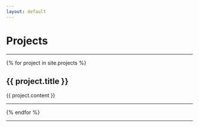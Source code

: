 ```yaml
---
layout: default
---
```


<h1>Projects</h1>

<hr>

<!-- {% tabs projects %} -->

<!-- All projects -->
<!-- {% tab projects All%} -->

{% for project in site.projects %}
    <h2>{{ project.title }}</h2>
    <p>{{ project.content }}</p>
    <hr>
{% endfor %}

<!-- {% endtab %} -->

<!-- Data Engineer projects -->
<!-- {% tab projects Data Engineer %} -->

<!-- {% for project in site.projects %}
    {% if project.tab == "data-engineer" %}

        {{ project.content }}
        ---

    {% endif %}
{% endfor %} -->

<!-- {% endtab %} -->

<!-- Python projects -->
<!-- {% tab projects Python %} -->

<!-- {% for project in site.projects %}
    {% if project.tab == "python" %}
        {{ project.content }}
        ---
    {% endif %}
{% endfor %} -->
<!-- 
{% endtab %}

{% endtabs %} -->

---
